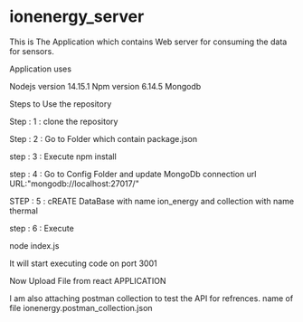 # ionenergy_server

This is The Application which contains Web server for consuming the data for sensors.

Application uses 

Nodejs version 14.15.1
Npm version 6.14.5
Mongodb 

Steps to Use the repository

Step : 1  : clone the repository

Step : 2  : Go to Folder which contain package.json

step : 3  : Execute
npm install

step : 4  : Go to Config Folder and update MongoDb connection url  URL:"mongodb://localhost:27017/"

STEP : 5 : cREATE DataBase with name ion_energy and collection with name thermal

step : 6  : Execute

node index.js

It will start executing code on port 3001

Now Upload File from react APPLICATION

I am also attaching postman collection to test the API for refrences. name of file ionenergy.postman_collection.json



